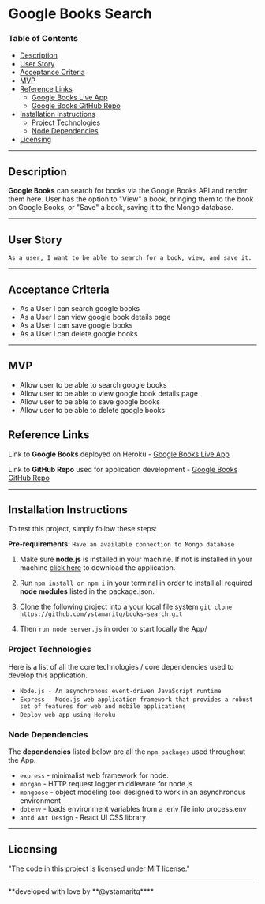 # Google Books Search

### Table of Contents

- [Description](#description)
- [User Story](#user-story)
- [Acceptance Criteria](#acceptance-criteria)
- [MVP](#mvp)
- [Reference Links](#reference-links)
  - [Google Books Live App](https://books-search-platform.herokuapp.com)
  - [Google Books GitHub Repo](https://github.com/ystamaritq/books-search)
- [Installation Instructions](#installation-instructions)
  - [Project Technologies](#project-technologies)
  - [Node Dependencies](#node-depencencies)
- [Licensing](#licensing)

---

## Description

**Google Books** can search for books via the Google Books API and render them here. User has the option to "View" a book, bringing them to the book on Google Books, or "Save" a book, saving it to the Mongo database.

---

## User Story

`As a user, I want to be able to search for a book, view, and save it. `

---

## Acceptance Criteria

- As a User I can search google books
- As a User I can view google book details page
- As a User I can save google books
- As a User I can delete google books

---

## MVP

- Allow user to be able to search google books
- Allow user to be able to view google book details page
- Allow user to be able to save google books
- Allow user to be able to delete google books

## Reference Links

Link to **Google Books** deployed on Heroku - [Google Books Live App](https://books-search-platform.herokuapp.com)

Link to **GitHub Repo** used for application development - [Google Books GitHub Repo](https://github.com/ystamaritq/books-search)

---

## Installation Instructions

To test this project, simply follow these steps:

**Pre-requirements:** `Have an available connection to Mongo database`

1. Make sure **node.js** is installed in your machine. If not is installed in your machine [click here](https://nodejs.org/en/) to download the application.

2. Run `npm install or npm i` in your terminal in order to install all required **node modules** listed in the package.json.

3. Clone the following project into a your local file system `git clone https://github.com/ystamaritq/books-search.git`

4. Then `run node server.js` in order to start locally the App/

### Project Technologies

Here is a list of all the core technologies / core dependencies used to develop this application.

- `Node.js - An asynchronous event-driven JavaScript runtime`
- `Express - Node.js web application framework that provides a robust set of features for web and mobile applications`
- `Deploy web app using Heroku`

### Node Dependencies

The **dependencies** listed below are all the `npm packages` used throughout the App.

- `express` - minimalist web framework for node.
- `morgan` - HTTP request logger middleware for node.js
- `mongoose` - object modeling tool designed to work in an asynchronous environment
- `dotenv` - loads environment variables from a .env file into process.env
- `antd Ant Design` - React UI CSS library

---

## Licensing

"The code in this project is licensed under MIT license."

---

**developed with love by **@ystamaritq\*\*\*\*
